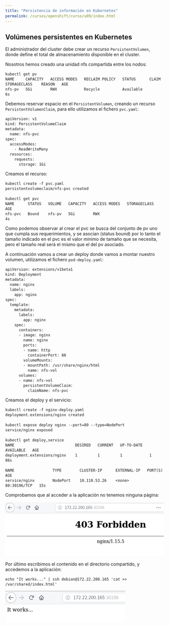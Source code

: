 ```yaml
---
title: "Persistencia de información en Kubernetes"
permalink: /cursos/openshift/curso/u09/index.html
---
```


## Volúmenes persistentes en Kubernetes

El administrador del cluster debe crear un recurso `PersistentVolumen`, donde define el total de almacenamiento disponible en el cluster.

Nosotros hemos creado una unidad nfs compartida entre los nodos:

    kubectl get pv
    NAME     CAPACITY   ACCESS MODES   RECLAIM POLICY   STATUS      CLAIM   STORAGECLASS    REASON   AGE
    nfs-pv   5Gi        RWX            Recycle          Available                                     6s

Debemos reservar espacio en el `PersistentVolumen`, creando un recurso `PersistentVolumenClaim`, para ello utilizamos el fichero `pvc.yaml`:

    apiVersion: v1
    kind: PersistentVolumeClaim
    metadata:
      name: nfs-pvc
    spec:
      accessModes:
        - ReadWriteMany
      resources:
        requests:
          storage: 1Gi

Creamos el recurso:

    kubectl create -f pvc.yaml 
    persistentvolumeclaim/nfs-pvc created

    kubectl get pvc
    NAME      STATUS   VOLUME   CAPACITY   ACCESS MODES   STORAGECLASS   AGE
    nfs-pvc   Bound    nfs-pv   5Gi        RWX                           4s

Como podemos observar al crear el pvc se busca del conjunto de pv uno que cumpla sus requerimientos, y se asocian (status bound) por lo tanto el tamaño indicado en el pvc es el valor mínimo de tamaño que se necesita, pero el tamaño real será el mismo que el del pv asociado.

A continuación vamos a crear un deploy donde vamos a montar nuestro volumen, utilizamos el fichero `pod-deploy.yaml`:

    apiVersion: extensions/v1beta1
    kind: Deployment
    metadata:
      name: nginx
      labels:
        app: nginx
    spec:
      template:
        metadata:
          labels:
            app: nginx
        spec:
          containers:
          - image: nginx
            name: nginx
            ports:
            - name: http
              containerPort: 80
            volumeMounts:
            - mountPath: /usr/share/nginx/html
              name: nfs-vol
          volumes:
          - name: nfs-vol
            persistentVolumeClaim:
              claimName: nfs-pvc
      

Creamos el deploy y el servicio:

    kubectl create -f nginx-deploy.yaml 
    deployment.extensions/nginx created

    kubectl expose deploy nginx --port=80 --type=NodePort
    service/nginx exposed

    kubectl get deploy,service
    NAME                           DESIRED   CURRENT   UP-TO-DATE   AVAILABLE   AGE
    deployment.extensions/nginx    1         1         1            1           86s

    NAME                 TYPE        CLUSTER-IP      EXTERNAL-IP   PORT(S)        AGE
    service/nginx        NodePort    10.110.53.26    <none>        80:30196/TCP   15s
    
Comprobamos que al acceder a la aplicación no tenemos ninguna página:

![5](img/kubernetes5.png)

Por último escribimos el contenido en el directorio compartido, y accedemos a la aplicación:

    echo "It works..." | ssh debian@172.22.200.165 'cat >> /var/shared/index.html' 
  
![6](img/kubernetes6.png)



